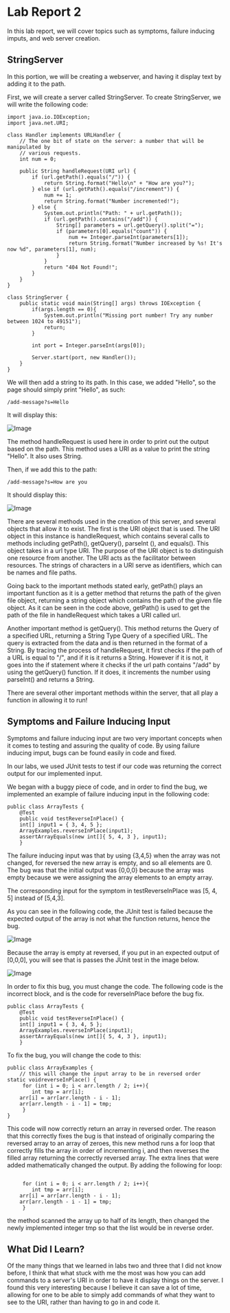 # Lab Report 2  

In this lab report, we will cover topics such as symptoms, failure inducing imputs, and web server creation.     

## StringServer    

In this portion, we will be creating a webserver, and having it display text by adding it to the path.  

First, we will create a server called StringServer. To create StringServer, we will write the following code:     

```
import java.io.IOException;
import java.net.URI;

class Handler implements URLHandler {
    // The one bit of state on the server: a number that will be manipulated by
    // various requests.
    int num = 0;

    public String handleRequest(URI url) {
        if (url.getPath().equals("/")) {
            return String.format("Hello\n" + "How are you?");
        } else if (url.getPath().equals("/increment")) {
            num += 1;
            return String.format("Number incremented!");
        } else {
            System.out.println("Path: " + url.getPath());
            if (url.getPath().contains("/add")) {
                String[] parameters = url.getQuery().split("=");
                if (parameters[0].equals("count")) {
                    num += Integer.parseInt(parameters[1]);
                    return String.format("Number increased by %s! It's now %d", parameters[1], num);
                }
            }
            return "404 Not Found!";
        }
    }
}

class StringServer {
    public static void main(String[] args) throws IOException {
        if(args.length == 0){
            System.out.println("Missing port number! Try any number between 1024 to 49151");
            return;
        }

        int port = Integer.parseInt(args[0]);

        Server.start(port, new Handler());
    }
}
```  
  
   
   We will then add a string to its path. In this case, we added "Hello", so the page should simply print "Hello", as such:

```
/add-message?s=Hello
```  
It will display this:     

![Image](server2.jpeg)
  
The method handleRequest is used here in order to print out the output based on the path. This method uses a URI as a value to print the string "Hello". It also uses String.
  
Then, if we add this to the path:  
```
/add-message?s=How are you
```  
  
It should display this:      

![Image](server1.jpeg)


There are several methods used in the creation of this server, and several objects that allow it to exist. The first is the URI object that is used. The URI object in this instance is handleRequest, which contains several calls to methods including getPath(), getQuery(), parseInt (), and equals(). This object takes in a url type URI. The purpose of the URI object is to distinguish one resource from another. The URI acts as the facilitator between resources. The strings of characters in a URI serve as identifiers, which can be names and file paths.   

Going back to the important methods stated early, getPath() plays an important function as it is a getter method that returns the path of the given file object, returning a string object which contains the path of the given file object. As it can be seen in the code above, getPath() is used to get the path of the file in handleRequest which takes a URI called url.   

Another important method is getQuery(). This method returns the Query of a specified URL, returning a String Type Query of a specified URL. The query is extracted from the data and is then returned in the format of a String. By tracing the process of handleRequest, it first checks if the path of a URL is equal to "/", and if it is it returns a String. However if it is not, it goes into the if statement where it checks if the url path contains "/add" by using the getQuery() function. If it does, it increments the number using parseInt() and returns a String.

There are several other important methods within the server, that all play a function in allowing it to run!





## Symptoms and Failure Inducing Input  

Symptoms and failure inducing input are two very important concepts when it comes to testing and assuring the quality of code. By using failure inducing imput, bugs can be found easily in code and fixed.   

In our labs, we used JUnit tests to test if our code was returning the correct output for our implemented input.   

We began with a buggy piece of code, and in order to find the bug, we implemented an example of failure inducing input in the following code:   

```
public class ArrayTests {
	@Test 
	public void testReverseInPlace() {
    int[] input1 = { 3, 4, 5 };
    ArrayExamples.reverseInPlace(input1);
    assertArrayEquals(new int[]{ 5, 4, 3 }, input1);
	}
```
  
The failure inducing input was that by using {3,4,5} when the array was not changed, for reversed the new array is empty, and so all elements are 0. The bug was that the initial output was {0,0,0} because the array was empty because we were assigning the array elements to an empty array.   

The corresponding input for the symptom in testReverseInPlace was [5, 4, 5] instead of [5,4,3].  

As you can see in the following code, the JUnit test is failed because the expected output of the array is not what the function returns, hence the bug.  

![Image](code3.jpeg)

Because the array is empty at reversed, if you put in an expected output of [0,0,0], you will see that is passes the JUnit test in the image below.    

![Image](code2.jpeg)
  
In order to fix this bug, you must change the code. The following code is the incorrect block, and is the code for reverseInPlace before the bug fix.   

```
public class ArrayTests {
	@Test 
	public void testReverseInPlace() {
    int[] input1 = { 3, 4, 5 };
    ArrayExamples.reverseInPlace(input1);
    assertArrayEquals(new int[]{ 5, 4, 3 }, input1);
	}
```  

To fix the bug, you will change the code to this:  


```
public class ArrayExamples {
	// this will change the input array to be in reversed order 
static voidreverseInPlace() {
     for (int i = 0; i < arr.length / 2; i++){
    	int tmp = arr[i];
	arr[i] = arr[arr.length - i - 1];
	arr[arr.length - i - 1] = tmp;
     }
}
```  
This code will now correctly return an array in reversed order. The reason that this correctly fixes the bug is that instead of originally comparing the reversed array to an array of zeroes, this new method runs a for loop that correctly fills the array in order of incrementing i, and then reverses the filled array returning the correctly reversed array. The extra lines that were added mathematically changed the output. By adding the following for loop:   
```

     for (int i = 0; i < arr.length / 2; i++){
    	int tmp = arr[i];
	arr[i] = arr[arr.length - i - 1];
	arr[arr.length - i - 1] = tmp;
     }
```    
the method scanned the array up to half of its length, then changed the newly implemented integer tmp so that the list would be in reverse order.  
  


## What Did I Learn?  

Of the many things that we learned in labs two and three that I did not know before, I think that what stuck with me the most was how you can add commands to a server's URI in order to have it display things on the server. I found this very interesting because I believe it can save a lot of time, allowing for one to be able to simply add commands of what they want to see to the URI, rather than having to go in and code it. 


